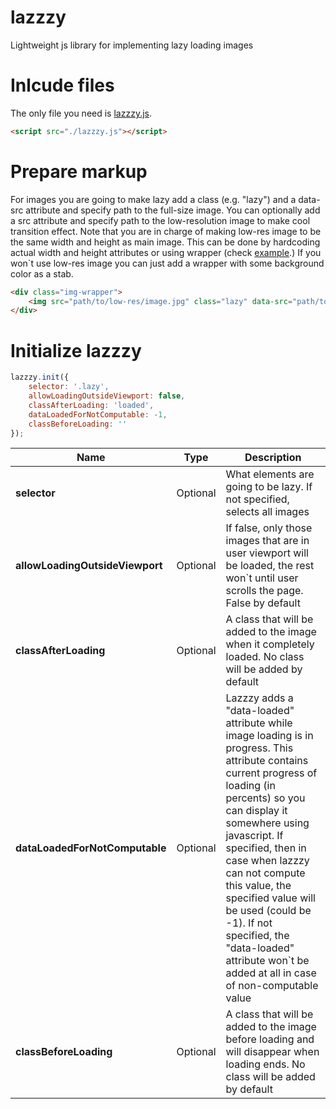 # lazzzy
Lightweight js library for implementing lazy loading images
# Inlcude files
The only file you need is [lazzzy.js](https://dimazzta.github.io/lazzzy/lazzzy.js).
```html
<script src="./lazzzy.js"></script>
```
# Prepare markup
For images you are going to make lazy add a class (e.g. "lazy") and a data-src attribute and specify path to the full-size image. You can optionally add a src attribute and specify path to the low-resolution image to make cool transition effect. Note that you are in charge of making low-res image to be the same width and height as main image. This can be done by hardcoding actual width and height attributes or using wrapper (check [example](https://dimazzta.github.io/lazzzy/demo1.html).) If you won`t use low-res image you can just add a wrapper with some background color as a stab.
```html
<div class="img-wrapper">
    <img src="path/to/low-res/image.jpg" class="lazy" data-src="path/to/full/image.jpg" alt="">
</div>
```
# Initialize lazzzy
```javascript
lazzzy.init({
    selector: '.lazy',
    allowLoadingOutsideViewport: false,
    classAfterLoading: 'loaded',
    dataLoadedForNotComputable: -1,
    classBeforeLoading: ''
});
```
Name | Type | Description
------------ | ------------- | -------------
__selector__ | Optional | What elements are going to be lazy. If not specified, selects all images
__allowLoadingOutsideViewport__ | Optional | If false, only those images that are in user viewport will be loaded, the rest won`t until user scrolls the page. False by default
__classAfterLoading__ | Optional | A class that will be added to the image when it completely loaded. No class will be added by default
__dataLoadedForNotComputable__ | Optional | Lazzzy adds a "data-loaded" attribute while image loading is in progress. This attribute contains current progress of loading (in percents) so you can display it somewhere using javascript. If specified, then in case when lazzzy can not compute this value, the specified value will be used (could be -1). If not specified, the "data-loaded" attribute won`t be added at all in case of non-computable value
__classBeforeLoading__ | Optional | 	A class that will be added to the image before loading and will disappear when loading ends. No class will be added by default
